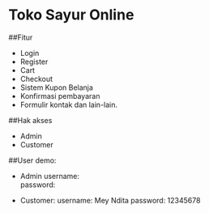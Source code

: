 # Toko Sayur Online



##Fitur
- Login
- Register
- Cart
- Checkout
- Sistem Kupon Belanja
- Konfirmasi pembayaran
- Formulir kontak
dan lain-lain.

##Hak akses
- Admin
- Customer

##User demo:
- Admin
username: \
password: 

- Customer:
username: Mey Ndita
password: 12345678
